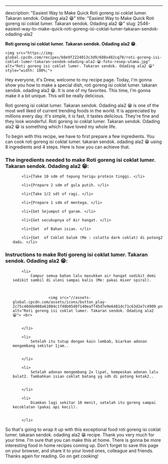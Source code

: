---
description: "Easiest Way to Make Quick Roti goreng isi coklat lumer. Takaran sendok. Odading ala2 😁"
title: "Easiest Way to Make Quick Roti goreng isi coklat lumer. Takaran sendok. Odading ala2 😁"
slug: 2546-easiest-way-to-make-quick-roti-goreng-isi-coklat-lumer-takaran-sendok-odading-ala2

<p>
	<strong>Roti goreng isi coklat lumer. Takaran sendok. Odading ala2 😁</strong>. 
	
</p>
<p>
	
	<img src="https://img-global.cpcdn.com/recipes/b8e9f2224013c3d9/680x482cq70/roti-goreng-isi-coklat-lumer-takaran-sendok-odading-ala2-😁-foto-resep-utama.jpg" alt="Roti goreng isi coklat lumer. Takaran sendok. Odading ala2 😁" style="width: 100%;">
	
	
</p>
<p>
	Hey everyone, it's Drew, welcome to my recipe page. Today, I'm gonna show you how to make a special dish, roti goreng isi coklat lumer. takaran sendok. odading ala2 😁. It is one of my favorites. This time, I'm gonna make it a bit unique. This will be really delicious.
</p>
	
<p>
	Roti goreng isi coklat lumer. Takaran sendok. Odading ala2 😁 is one of the most well liked of current trending foods in the world. It is appreciated by millions every day. It's simple, it is fast, it tastes delicious. They're fine and they look wonderful. Roti goreng isi coklat lumer. Takaran sendok. Odading ala2 😁 is something which I have loved my whole life.
</p>
<p>
	
</p>

<p>
To begin with this recipe, we have to first prepare a few ingredients. You can cook roti goreng isi coklat lumer. takaran sendok. odading ala2 😁 using 8 ingredients and 4 steps. Here is how you can achieve that.
</p>

<h3>The ingredients needed to make Roti goreng isi coklat lumer. Takaran sendok. Odading ala2 😁:</h3>

<ol>
	
		<li>{Take 10 sdm of tepung terigu protein tinggi. </li>
	
		<li>{Prepare 2 sdm of gula putih. </li>
	
		<li>{Take 1/2 sdt of ragi. </li>
	
		<li>{Prepare 1 sdm of mentega. </li>
	
		<li>{Get Sejumput of garam. </li>
	
		<li>{Get secukupnya of Air hangat. </li>
	
		<li>{Get  of Bahan isian. </li>
	
		<li>{Get  of Coklat balok (Me : colatta dark coklat) di potong2 dadu. </li>
	
</ol>
<p>
	
</p>

<h3>Instructions to make Roti goreng isi coklat lumer. Takaran sendok. Odading ala2 😁:</h3>

<ol>
	
		<li>
			Campur semua bahan lalu masukkan air hangat sedikit demi sedikit sambil di uleni sampai kalis (Me: pakai mixer spiral).
			
			
				
					<img src="//assets-global.cpcdn.com/assets/icons/button_play-2c75c40dde080a61004c1f40b05d8f140eaff45d7e9e6481dc71c63d2e7c4909.png" alt="Roti goreng isi coklat lumer. Takaran sendok. Odading ala2 😁"> <br>
				
			
		</li>
	
		<li>
			Setelah itu tutup dengan kain lembab, biarkan adonan mengembang sekitar 1jam..
			
			
		</li>
	
		<li>
			Setelah adonan mengembang 2x lipat, kempeskan adonan lalu bulat2. Tambahkan isian coklat batang yg sdh di potong kotak2..
			
			
		</li>
	
		<li>
			Diamkan lagi sekitar 10 menit, setelah itu goreng sampai kecoklatan (pakai api kecil).
			
			
		</li>
	
</ol>

<p>
	
</p>

<p>
	So that's going to wrap it up with this exceptional food roti goreng isi coklat lumer. takaran sendok. odading ala2 😁 recipe. Thank you very much for your time. I'm sure that you can make this at home. There is gonna be more interesting food in home recipes coming up. Don't forget to save this page on your browser, and share it to your loved ones, colleague and friends. Thanks again for reading. Go on get cooking!
</p>
